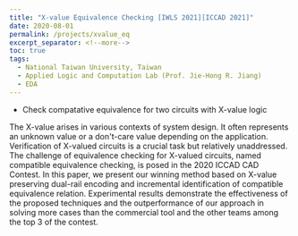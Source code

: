 ```yaml
---
title: "X-value Equivalence Checking [IWLS 2021][ICCAD 2021]"
date: 2020-08-01
permalink: /projects/xvalue_eq
excerpt_separator: <!--more-->
toc: true
tags:
  - National Taiwan University, Taiwan
  - Applied Logic and Computation Lab (Prof. Jie-Hong R. Jiang)
  - EDA
---
```


* Check compatative equivalence for two circuits with X-value logic
<!-- ---
title: "X-value Equivalence Checking [ICCAD 2021]"
collection: EDA-related
type: "EDA-related"
permalink: /projects/xvalue_eq
venue: "Applied Logic and Computation Lab (Prof. Jie-Hong R. Jiang)"
date: 2020-08-01
location: "National Taiwan University, Taiwan"
--- -->

<!-- [More information here]() -->
The X-value arises in various contexts of system design. It often represents an unknown value or a don't-care value depending on the application. Verification of X-valued circuits is a crucial task but relatively unaddressed. The challenge of equivalence checking for X-valued circuits, named compatible equivalence checking, is posed in the 2020 ICCAD CAD Contest. In this paper, we present our winning method based on X-value preserving dual-rail encoding and incremental identification of compatible equivalence relation. Experimental results demonstrate the effectiveness of the proposed techniques and the outperformance of our approach in solving more cases than the commercial tool and the other teams among the top 3 of the contest.


